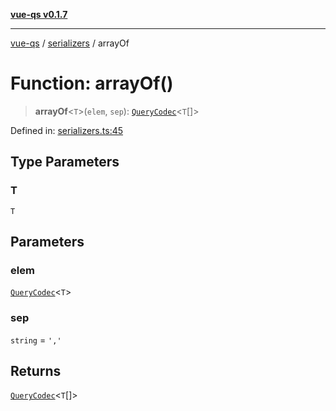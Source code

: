 [**vue-qs v0.1.7**](../../../../README.md)

***

[vue-qs](../../../../README.md) / [serializers](../README.md) / arrayOf

# Function: arrayOf()

> **arrayOf**\<`T`\>(`elem`, `sep`): [`QueryCodec`](../../../../type-aliases/QueryCodec.md)\<`T`[]\>

Defined in: [serializers.ts:45](https://github.com/iamsomraj/vue-qs/blob/ab438db5bb6a3e0a51e2435f962a383278df5579/src/serializers.ts#L45)

## Type Parameters

### T

`T`

## Parameters

### elem

[`QueryCodec`](../../../../type-aliases/QueryCodec.md)\<`T`\>

### sep

`string` = `','`

## Returns

[`QueryCodec`](../../../../type-aliases/QueryCodec.md)\<`T`[]\>
